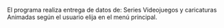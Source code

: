 El programa realiza entrega de datos de: Series Videojuegos y caricaturas Animadas 
según el usuario elija en el menú principal.